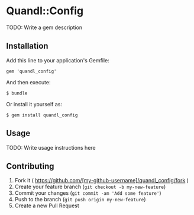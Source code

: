 # Quandl::Config

TODO: Write a gem description

## Installation

Add this line to your application's Gemfile:

    gem 'quandl_config'

And then execute:

    $ bundle

Or install it yourself as:

    $ gem install quandl_config

## Usage

TODO: Write usage instructions here

## Contributing

1. Fork it ( https://github.com/[my-github-username]/quandl_config/fork )
2. Create your feature branch (`git checkout -b my-new-feature`)
3. Commit your changes (`git commit -am 'Add some feature'`)
4. Push to the branch (`git push origin my-new-feature`)
5. Create a new Pull Request
